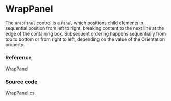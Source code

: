 # WrapPanel

The `WrapPanel` control is a [`Panel`](https://avaloniaui.net/docs/controls/panel) which positions child elements in sequential position from left to right, breaking content to the next line at the edge of the containing box. Subsequent ordering happens sequentially from top to bottom or from right to left, depending on the value of the Orientation property.

### Reference <a id="reference"></a>

[WrapPanel](http://reference.avaloniaui.net/api/Avalonia.Controls/WrapPanel/)

### Source code <a id="source-code"></a>

[WrapPanel.cs](https://github.com/AvaloniaUI/Avalonia/blob/master/src/Avalonia.Controls/WrapPanel.cs)

